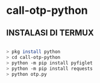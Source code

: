 # call-otp-python

## INSTALASI DI TERMUX
<img href="https://cdn.idntimes.com/content-images/community/2021/08/8-abb0d11d727639ccded100cff036c9eb-7762f39cdfc52d3736c35b208fe93cb5.jpg"></img>


```bash
> pkg install python
> cd call-otp-python
> python -m pip install pyfiglet
> python -m pip install requests
> python otp.py
```
